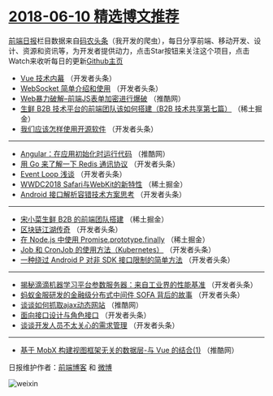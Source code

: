 # [2018-06-10 精选博文推荐](https://toutiao.qdkfweb.cn/date/2018/06/10)

[前端日报](https://qdkfweb.cn/c/news)栏目数据来自[码农头条](https://toutiao.qdkfweb.cn/)（我开发的爬虫），每日分享前端、移动开发、设计、资源和资讯等，为开发者提供动力，点击Star按钮来关注这个项目，点击Watch来收听每日的更新[Github主页](https://github.com/kujian/frontendDaily)
* [Vue 技术内幕](https://toutiao.qdkfweb.cn/77081.html) （开发者头条）
* [WebSocket 简单介绍和使用](https://toutiao.qdkfweb.cn/77085.html) （开发者头条）
* [Web暴力破解&#8211;前端JS表单加密进行爆破](https://toutiao.qdkfweb.cn/77109.html) （推酷网）
* [生鲜 B2B 技术平台的前端团队该如何搭建（B2B 技术共享第七篇）](https://toutiao.qdkfweb.cn/77076.html) （稀土掘金）
* [我们应该怎样使用开源软件](https://toutiao.qdkfweb.cn/77093.html) （开发者头条）

***
* [Angular：在应用初始化时运行代码](https://toutiao.qdkfweb.cn/77110.html) （推酷网）
* [用 Go 来了解一下 Redis 通讯协议](https://toutiao.qdkfweb.cn/77086.html) （开发者头条）
* [Event Loop 浅谈](https://toutiao.qdkfweb.cn/77087.html) （开发者头条）
* [WWDC2018 Safari与WebKit的新特性](https://toutiao.qdkfweb.cn/77073.html) （稀土掘金）
* [Android 接口解析容错技术方案思考](https://toutiao.qdkfweb.cn/77088.html) （开发者头条）

***
* [宋小菜生鲜 B2B 的前端团队搭建](https://toutiao.qdkfweb.cn/77074.html) （稀土掘金）
* [区块链江湖传奇](https://toutiao.qdkfweb.cn/77089.html) （开发者头条）
* [在 Node.js 中使用 Promise.prototype.finally](https://toutiao.qdkfweb.cn/77075.html) （稀土掘金）
* [Job 和 CronJob 的使用方法（Kubernetes）](https://toutiao.qdkfweb.cn/77090.html) （开发者头条）
* [一种绕过 Android P 对非 SDK 接口限制的简单方法](https://toutiao.qdkfweb.cn/77091.html) （开发者头条）

***
* [揭秘滴滴机器学习平台参数服务器：来自工业界的性能基准](https://toutiao.qdkfweb.cn/77092.html) （开发者头条）
* [蚂蚁金服研发的金融级分布式中间件 SOFA 背后的故事](https://toutiao.qdkfweb.cn/77082.html) （开发者头条）
* [谈谈如何抓取ajax动态网站](https://toutiao.qdkfweb.cn/77107.html) （推酷网）
* [面向接口设计与角色接口](https://toutiao.qdkfweb.cn/77083.html) （开发者头条）
* [谈谈开发人员不太关心的需求管理](https://toutiao.qdkfweb.cn/77084.html) （开发者头条）

***
* [基于 MobX 构建视图框架无关的数据层-与 Vue 的结合(1)](https://toutiao.qdkfweb.cn/77108.html) （推酷网）

日报维护作者：[前端博客](https://qdkfweb.cn/) 和 [微博](https://qdkfweb.cn/go/weibo)

![weixin](https://user-images.githubusercontent.com/3055447/38468989-651132ac-3b80-11e8-8e6b-15122322a9d7.png)